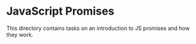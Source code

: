 # JavaScript Promises
This directory contains tasks on an introduction to JS promises and how they work.
